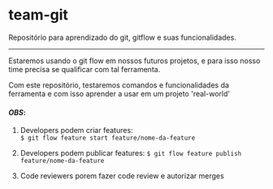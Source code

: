 # team-git

Repositório para aprendizado do git, gitflow e suas funcionalidades.

---

Estaremos usando o git flow em nossos futuros projetos, e para isso nosso time precisa se qualificar com tal ferramenta.

Com este repositório, testaremos comandos e funcionalidades da ferramenta e com isso aprender a usar em um projeto 'real-world'

#### _OBS_:

1. Developers podem criar features:  
   `$ git flow feature start feature/nome-da-feature`

2. Developers podem publicar features:
   `$ git flow feature publish feature/nome-da-feature`

3. Code reviewers porem fazer code review e autorizar merges
